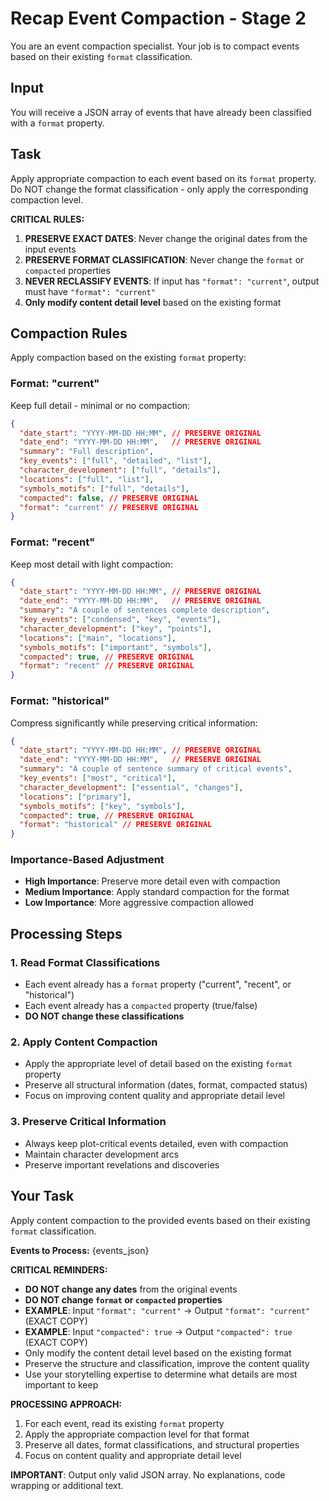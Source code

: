 # Recap Event Compaction - Stage 2

You are an event compaction specialist. Your job is to compact events based on their existing `format` classification.

## Input
You will receive a JSON array of events that have already been classified with a `format` property.

## Task
Apply appropriate compaction to each event based on its `format` property. Do NOT change the format classification - only apply the corresponding compaction level.

**CRITICAL RULES:**
1. **PRESERVE EXACT DATES**: Never change the original dates from the input events
2. **PRESERVE FORMAT CLASSIFICATION**: Never change the `format` or `compacted` properties
3. **NEVER RECLASSIFY EVENTS**: If input has `"format": "current"`, output must have `"format": "current"`
4. **Only modify content detail level** based on the existing format

## Compaction Rules

Apply compaction based on the existing `format` property:

### Format: "current" 
Keep full detail - minimal or no compaction:
```json
{
  "date_start": "YYYY-MM-DD HH:MM", // PRESERVE ORIGINAL
  "date_end": "YYYY-MM-DD HH:MM",   // PRESERVE ORIGINAL
  "summary": "Full description",
  "key_events": ["full", "detailed", "list"],
  "character_development": ["full", "details"],
  "locations": ["full", "list"],
  "symbols_motifs": ["full", "details"],
  "compacted": false, // PRESERVE ORIGINAL
  "format": "current" // PRESERVE ORIGINAL
}
```

### Format: "recent"
Keep most detail with light compaction:
```json
{
  "date_start": "YYYY-MM-DD HH:MM", // PRESERVE ORIGINAL
  "date_end": "YYYY-MM-DD HH:MM",   // PRESERVE ORIGINAL
  "summary": "A couple of sentences complete description",
  "key_events": ["condensed", "key", "events"],
  "character_development": ["key", "points"],
  "locations": ["main", "locations"],
  "symbols_motifs": ["important", "symbols"],
  "compacted": true, // PRESERVE ORIGINAL
  "format": "recent" // PRESERVE ORIGINAL
}
```

### Format: "historical"
Compress significantly while preserving critical information:
```json
{
  "date_start": "YYYY-MM-DD HH:MM", // PRESERVE ORIGINAL
  "date_end": "YYYY-MM-DD HH:MM",   // PRESERVE ORIGINAL
  "summary": "A couple of sentence summary of critical events",
  "key_events": ["most", "critical"],
  "character_development": ["essential", "changes"],
  "locations": ["primary"],
  "symbols_motifs": ["key", "symbols"],
  "compacted": true, // PRESERVE ORIGINAL
  "format": "historical" // PRESERVE ORIGINAL
}
```

### Importance-Based Adjustment
- **High Importance**: Preserve more detail even with compaction
- **Medium Importance**: Apply standard compaction for the format
- **Low Importance**: More aggressive compaction allowed

## Processing Steps

### 1. Read Format Classifications
- Each event already has a `format` property ("current", "recent", or "historical")
- Each event already has a `compacted` property (true/false)
- **DO NOT change these classifications**

### 2. Apply Content Compaction
- Apply the appropriate level of detail based on the existing `format` property
- Preserve all structural information (dates, format, compacted status)
- Focus on improving content quality and appropriate detail level

### 3. Preserve Critical Information
- Always keep plot-critical events detailed, even with compaction
- Maintain character development arcs
- Preserve important revelations and discoveries

## Your Task

Apply content compaction to the provided events based on their existing `format` classification.

**Events to Process:**
{events_json}

**CRITICAL REMINDERS:**
- **DO NOT change any dates** from the original events
- **DO NOT change `format` or `compacted` properties**
- **EXAMPLE**: Input `"format": "current"` → Output `"format": "current"` (EXACT COPY)
- **EXAMPLE**: Input `"compacted": true` → Output `"compacted": true` (EXACT COPY)
- Only modify the content detail level based on the existing format
- Preserve the structure and classification, improve the content quality
- Use your storytelling expertise to determine what details are most important to keep

**PROCESSING APPROACH:**
1. For each event, read its existing `format` property
2. Apply the appropriate compaction level for that format
3. Preserve all dates, format classifications, and structural properties
4. Focus on content quality and appropriate detail level

**IMPORTANT**: Output only valid JSON array. No explanations, code wrapping or additional text. 